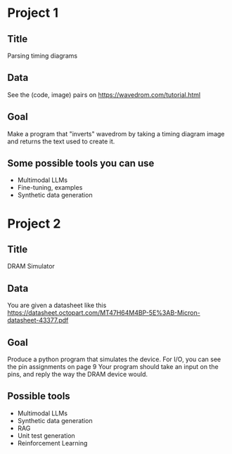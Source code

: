 # Project 1

## Title
Parsing timing diagrams

## Data
See the (code, image) pairs on https://wavedrom.com/tutorial.html

## Goal
Make a program that "inverts" wavedrom by taking a timing diagram image and returns the text used to create it.

## Some possible tools you can use
- Multimodal LLMs
- Fine-tuning, examples
- Synthetic data generation

# Project 2

## Title
DRAM Simulator

## Data
You are given a datasheet like this https://datasheet.octopart.com/MT47H64M4BP-5E%3AB-Micron-datasheet-43377.pdf

## Goal
Produce a python program that simulates the device.
For I/O, you can see the pin assignments on page 9
Your program should take an input on the pins, and reply the way the DRAM device would.

## Possible tools
- Multimodal LLMs
- Synthetic data generation
- RAG
- Unit test generation
- Reinforcement Learning
